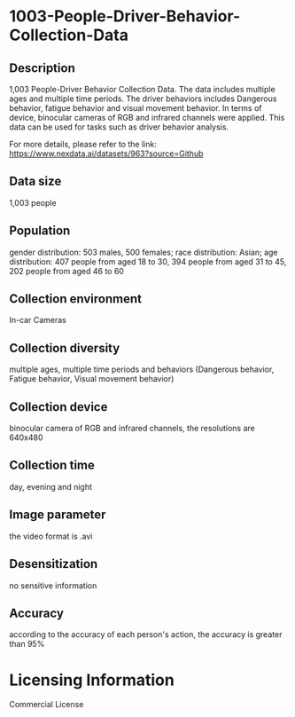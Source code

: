 # 1003-People-Driver-Behavior-Collection-Data


## Description
1,003 People-Driver Behavior Collection Data. The data includes multiple ages and multiple time periods. The driver behaviors includes Dangerous behavior, fatigue behavior and visual movement behavior. In terms of device, binocular cameras of RGB and infrared channels were applied. This data can be used for tasks such as driver behavior analysis.

For more details, please refer to the link: https://www.nexdata.ai/datasets/963?source=Github


## Data size
1,003 people

## Population
gender distribution: 503 males, 500 females; race distribution: Asian; age distribution: 407 people from aged 18 to 30, 394 people from aged 31 to 45, 202 people from aged 46 to 60

## Collection environment
In-car Cameras

## Collection diversity
multiple ages, multiple time periods and behaviors (Dangerous behavior, Fatigue behavior, Visual movement behavior)

## Collection device
binocular camera of RGB and infrared channels, the resolutions are 640x480

## Collection time
day, evening and night

## Image parameter
the video format is .avi

## Desensitization
no sensitive information

## Accuracy
according to the accuracy of each person's action, the accuracy is greater than 95%

# Licensing Information
Commercial License

